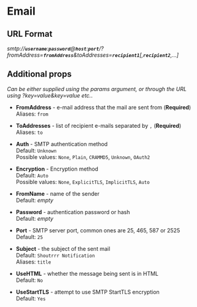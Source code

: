# Email

## URL Format
*smtp://__`username`__:__`password`__@__`host`__:__`port`__/?fromAddress=__`fromAddress`__&toAddresses=__`recipient1`__[,__`recipient2`__,...]*

## Additional props

*Can be either supplied using the params argument, or through the URL using ?key=value&key=value etc.*.

* __FromAddress__ - e-mail address that the mail are sent from (**Required**)  
 Aliases: `from`  

* __ToAddresses__ - list of recipient e-mails separated by `,` (**Required**)  
 Aliases: `to`  

* __Auth__ - SMTP authentication method  
 Default: `Unknown`  
 Possible values: `None`, `Plain`, `CRAMMD5`, `Unknown`, `OAuth2`  

* __Encryption__ - Encryption method  
 Default: `Auto`  
 Possible values: `None`, `ExplicitTLS`, `ImplicitTLS`, `Auto`  

* __FromName__ - name of the sender  
 Default: *empty*

* __Password__ - authentication password or hash  
 Default: *empty*  

* __Port__ - SMTP server port, common ones are 25, 465, 587 or 2525  
 Default: `25`  

* __Subject__ - the subject of the sent mail  
 Default: `Shoutrrr Notification`  
 Aliases: `title`  

* __UseHTML__ - whether the message being sent is in HTML  
 Default: `No`  

* __UseStartTLS__ - attempt to use SMTP StartTLS encryption  
 Default: `Yes`  


